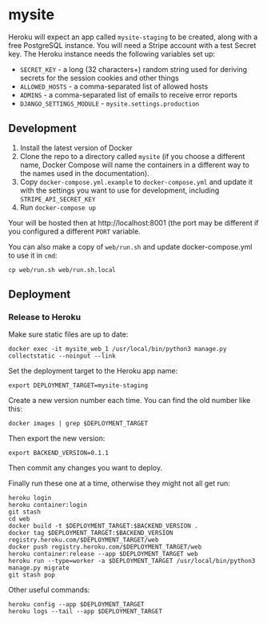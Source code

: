 # mysite

Heroku will expect an app called `mysite-staging` to be created, along with a free PostgreSQL instance. You will need a Stripe account with a test Secret key. The Heroku instance needs the following variables set up:

* `SECRET_KEY` -  a long (32 characters+) random string used for deriving secrets for the session cookies and other things
* `ALLOWED_HOSTS` - a comma-separated list of allowed hosts
* `ADMINS` - a comma-separated list of emails to receive error reports
* `DJANGO_SETTINGS_MODULE` - `mysite.settings.production`

## Development

1. Install the latest version of Docker
2. Clone the repo to a directory called `mysite` (if you choose a different name, Docker Compose will name the containers in a different way to the names used in the documentation).
3. Copy `docker-compose.yml.example` to `docker-compose.yml` and update it with the settings you want to use for development, including `STRIPE_API_SECRET_KEY`
4. Run `docker-compose up`

Your will be hosted then at http://localhost:8001 (the port may be different if you configured a different `PORT` variable.

You can also make a copy of `web/run.sh` and update docker-compose.yml to use it in `cmd`:

```
cp web/run.sh web/run.sh.local
```

## Deployment

### Release to Heroku

Make sure static files are up to date:

```
docker exec -it mysite_web_1 /usr/local/bin/python3 manage.py collectstatic --noinput --link
```

Set the deployment target to the Heroku app name:

```
export DEPLOYMENT_TARGET=mysite-staging
```

Create a new version number each time. You can find the old number like this:

```
docker images | grep $DEPLOYMENT_TARGET
```

Then export the new version:

```
export BACKEND_VERSION=0.1.1
```

Then commit any changes you want to deploy.

Finally run these one at a time, otherwise they might not all get run:


```
heroku login
heroku container:login
git stash
cd web
docker build -t $DEPLOYMENT_TARGET:$BACKEND_VERSION .
docker tag $DEPLOYMENT_TARGET:$BACKEND_VERSION registry.heroku.com/$DEPLOYMENT_TARGET/web
docker push registry.heroku.com/$DEPLOYMENT_TARGET/web
heroku container:release --app $DEPLOYMENT_TARGET web
heroku run --type=worker -a $DEPLOYMENT_TARGET /usr/local/bin/python3 manage.py migrate
git stash pop
```

Other useful commands:

```
heroku config --app $DEPLOYMENT_TARGET
heroku logs --tail --app $DEPLOYMENT_TARGET
```
